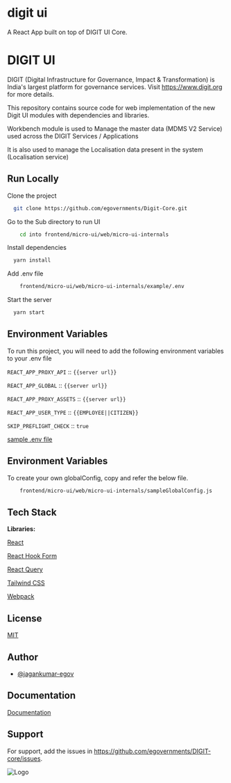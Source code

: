 
# digit ui 

A React App built on top of DIGIT UI Core.


# DIGIT UI 

DIGIT (Digital Infrastructure for Governance, Impact & Transformation) is India's largest platform for governance services. Visit https://www.digit.org for more details.

This repository contains source code for web implementation of the new Digit UI modules with dependencies and libraries.

Workbench module is used to Manage the master data (MDMS V2 Service) used across the DIGIT Services / Applications

It is also used to manage the Localisation data present in the system (Localisation service)


## Run Locally

Clone the project

```bash
  git clone https://github.com/egovernments/Digit-Core.git
```

Go to the Sub directory to run UI
```bash
    cd into frontend/micro-ui/web/micro-ui-internals
```

Install dependencies

```bash
  yarn install
```

Add .env file
```bash
    frontend/micro-ui/web/micro-ui-internals/example/.env
```

Start the server

```bash
  yarn start
```


## Environment Variables

To run this project, you will need to add the following environment variables to your .env file

`REACT_APP_PROXY_API` ::  `{{server url}}`

`REACT_APP_GLOBAL`  ::  `{{server url}}`

`REACT_APP_PROXY_ASSETS`  ::  `{{server url}}`

`REACT_APP_USER_TYPE`  ::  `{{EMPLOYEE||CITIZEN}}`

`SKIP_PREFLIGHT_CHECK` :: `true`

[sample .env file](https://github.com/egovernments/Digit-Core/blob/workbench/frontend/micro-ui/web/micro-ui-internals/example/.env-unifieddev)

## Environment Variables

To create your own globalConfig, copy and refer the below file.
```bash
    frontend/micro-ui/web/micro-ui-internals/sampleGlobalConfig.js
```


## Tech Stack

**Libraries:** 

[React](https://react.dev/)

[React Hook Form](https://www.react-hook-form.com/)

[React Query](https://tanstack.com/query/v3/)

[Tailwind CSS](https://tailwindcss.com/)

[Webpack](https://webpack.js.org/)

## License

[MIT](https://choosealicense.com/licenses/mit/)


## Author

- [@jagankumar-egov](https://www.github.com/jagankumar-egov)


## Documentation

[Documentation](https://https://core.digit.org/guides/developer-guide/ui-developer-guide/digit-ui)


## Support

For support, add the issues in https://github.com/egovernments/DIGIT-core/issues.


![Logo](https://s3.ap-south-1.amazonaws.com/works-dev-asset/mseva-white-logo.png)

